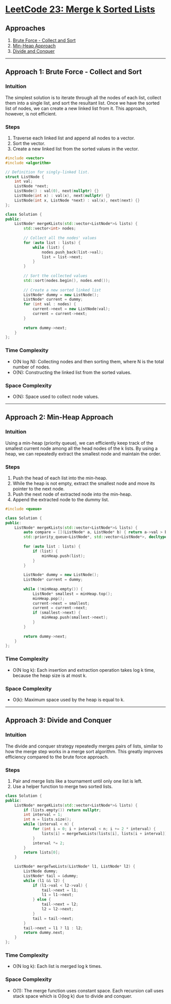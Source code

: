 # [LeetCode 23: Merge k Sorted Lists](https://leetcode.com/problems/merge-k-sorted-lists/)

## Approaches
1. [Brute Force - Collect and Sort](#approach-1-brute-force---collect-and-sort)
2. [Min-Heap Approach](#approach-2-min-heap-approach)
3. [Divide and Conquer](#approach-3-divide-and-conquer)

---

## Approach 1: Brute Force - Collect and Sort

### Intuition
The simplest solution is to iterate through all the nodes of each list, collect them into a single list, and sort the resultant list. Once we have the sorted list of nodes, we can create a new linked list from it. This approach, however, is not efficient.

### Steps
1. Traverse each linked list and append all nodes to a vector.
2. Sort the vector.
3. Create a new linked list from the sorted values in the vector.

```cpp
#include <vector>
#include <algorithm>

// Definition for singly-linked list.
struct ListNode {
    int val;
    ListNode *next;
    ListNode() : val(0), next(nullptr) {}
    ListNode(int x) : val(x), next(nullptr) {}
    ListNode(int x, ListNode *next) : val(x), next(next) {}
};

class Solution {
public:
    ListNode* mergeKLists(std::vector<ListNode*>& lists) {
        std::vector<int> nodes;
        
        // Collect all the nodes' values
        for (auto list : lists) {
            while (list) {
                nodes.push_back(list->val);
                list = list->next;
            }
        }
        
        // Sort the collected values
        std::sort(nodes.begin(), nodes.end());
        
        // Create a new sorted linked list
        ListNode* dummy = new ListNode();
        ListNode* current = dummy;
        for (int val : nodes) {
            current->next = new ListNode(val);
            current = current->next;
        }
        
        return dummy->next;
    }
};
```

### Time Complexity
- O(N log N): Collecting nodes and then sorting them, where N is the total number of nodes.
- O(N): Constructing the linked list from the sorted values.

### Space Complexity
- O(N): Space used to collect node values.

---

## Approach 2: Min-Heap Approach

### Intuition
Using a min-heap (priority queue), we can efficiently keep track of the smallest current node among all the head nodes of the k lists. By using a heap, we can repeatedly extract the smallest node and maintain the order.

### Steps
1. Push the head of each list into the min-heap.
2. While the heap is not empty, extract the smallest node and move its pointer to the next node.
3. Push the next node of extracted node into the min-heap.
4. Append the extracted node to the dummy list.

```cpp
#include <queue>

class Solution {
public:
    ListNode* mergeKLists(std::vector<ListNode*>& lists) {
        auto compare = [](ListNode* a, ListNode* b) { return a->val > b->val; };
        std::priority_queue<ListNode*, std::vector<ListNode*>, decltype(compare)> minHeap(compare);
        
        for (auto list : lists) {
            if (list) {
                minHeap.push(list);
            }
        }
        
        ListNode* dummy = new ListNode();
        ListNode* current = dummy;
        
        while (!minHeap.empty()) {
            ListNode* smallest = minHeap.top();
            minHeap.pop();
            current->next = smallest;
            current = current->next;
            if (smallest->next) {
                minHeap.push(smallest->next);
            }
        }
        
        return dummy->next;
    }
};
```

### Time Complexity
- O(N log k): Each insertion and extraction operation takes log k time, because the heap size is at most k.

### Space Complexity
- O(k): Maximum space used by the heap is equal to k.

---

## Approach 3: Divide and Conquer

### Intuition
The divide and conquer strategy repeatedly merges pairs of lists, similar to how the merge step works in a merge sort algorithm. This greatly improves efficiency compared to the brute force approach.

### Steps
1. Pair and merge lists like a tournament until only one list is left.
2. Use a helper function to merge two sorted lists.

```cpp
class Solution {
public:
    ListNode* mergeKLists(std::vector<ListNode*>& lists) {
        if (lists.empty()) return nullptr;
        int interval = 1;
        int n = lists.size();
        while (interval < n) {
            for (int i = 0; i + interval < n; i += 2 * interval) {
                lists[i] = mergeTwoLists(lists[i], lists[i + interval]);
            }
            interval *= 2;
        }
        return lists[0];
    }

    ListNode* mergeTwoLists(ListNode* l1, ListNode* l2) {
        ListNode dummy;
        ListNode* tail = &dummy;
        while (l1 && l2) {
            if (l1->val < l2->val) {
                tail->next = l1;
                l1 = l1->next;
            } else {
                tail->next = l2;
                l2 = l2->next;
            }
            tail = tail->next;
        }
        tail->next = l1 ? l1 : l2;
        return dummy.next;
    }
};
```

### Time Complexity
- O(N log k): Each list is merged log k times.

### Space Complexity
- O(1): The merge function uses constant space. Each recursion call uses stack space which is O(log k) due to divide and conquer.

